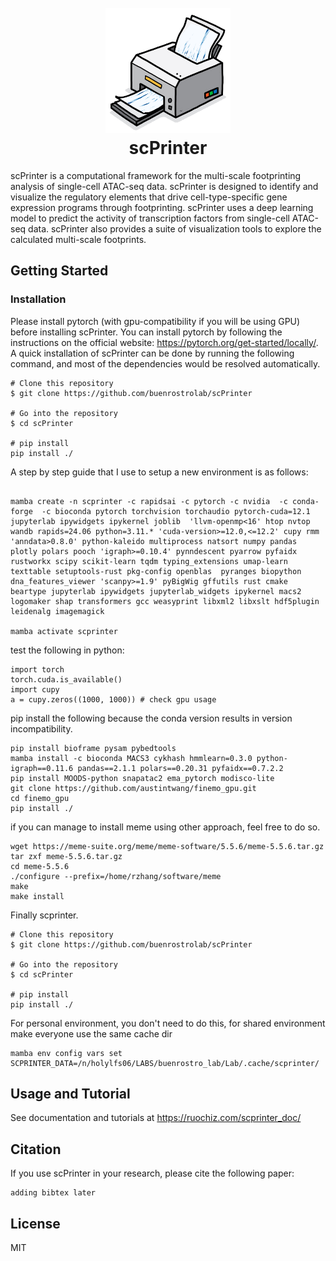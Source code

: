 <h1 align="center">
  <br>
  <a href="https://ruochiz.com/scprinter_doc/"><img src="img/logo.png" alt="scPrinter" width="200"></a>
  <br>
  scPrinter
  <br>
</h1>

scPrinter is a computational framework for the multi-scale footprinting analysis of single-cell ATAC-seq data.
scPrinter is designed to identify and visualize the regulatory elements that drive cell-type-specific gene expression programs through footprinting.
scPrinter uses a deep learning model to predict the activity of transcription factors from single-cell ATAC-seq data.
scPrinter also provides a suite of visualization tools to explore the calculated multi-scale footprints.

## Getting Started

### Installation

Please install pytorch (with gpu-compatibility if you will be using GPU) before installing scPrinter. You can install pytorch by following the instructions on the official website: https://pytorch.org/get-started/locally/.
A quick installation of scPrinter can be done by running the following command, and most of the dependencies would be resolved automatically.

```angular2html
# Clone this repository
$ git clone https://github.com/buenrostrolab/scPrinter

# Go into the repository
$ cd scPrinter

# pip install
pip install ./
```

A step by step guide that I use to setup a new environment is as follows:

```angular2html

mamba create -n scprinter -c rapidsai -c pytorch -c nvidia  -c conda-forge  -c bioconda pytorch torchvision torchaudio pytorch-cuda=12.1 jupyterlab ipywidgets ipykernel joblib  'llvm-openmp<16' htop nvtop wandb rapids=24.06 python=3.11.* 'cuda-version>=12.0,<=12.2' cupy rmm 'anndata>0.8.0' python-kaleido multiprocess natsort numpy pandas plotly polars pooch 'igraph>=0.10.4' pynndescent pyarrow pyfaidx rustworkx scipy scikit-learn tqdm typing_extensions umap-learn texttable setuptools-rust pkg-config openblas  pyranges biopython dna_features_viewer 'scanpy>=1.9' pyBigWig gffutils rust cmake  beartype jupyterlab ipywidgets jupyterlab_widgets ipykernel macs2 logomaker shap transformers gcc weasyprint libxml2 libxslt hdf5plugin leidenalg imagemagick

mamba activate scprinter
```

test the following in python:

```angular2html
import torch
torch.cuda.is_available()
import cupy
a = cupy.zeros((1000, 1000)) # check gpu usage
```

pip install the following because the conda version results in version incompatibility.

```angular2html
pip install bioframe pysam pybedtools
mamba install -c bioconda MACS3 cykhash hmmlearn=0.3.0 python-igraph==0.11.6 pandas==2.1.1 polars==0.20.31 pyfaidx==0.7.2.2
pip install MOODS-python snapatac2 ema_pytorch modisco-lite
git clone https://github.com/austintwang/finemo_gpu.git
cd finemo_gpu
pip install ./
```

if you can manage to install meme using other approach, feel free to do so.

```angular2html
wget https://meme-suite.org/meme/meme-software/5.5.6/meme-5.5.6.tar.gz
tar zxf meme-5.5.6.tar.gz
cd meme-5.5.6
./configure --prefix=/home/rzhang/software/meme
make
make install
```

Finally scprinter.

```angular2html
# Clone this repository
$ git clone https://github.com/buenrostrolab/scPrinter

# Go into the repository
$ cd scPrinter

# pip install
pip install ./
```

For personal environment, you don't need to do this, for shared environment make everyone use the same cache dir

```
mamba env config vars set SCPRINTER_DATA=/n/holylfs06/LABS/buenrostro_lab/Lab/.cache/scprinter/
```

## Usage and Tutorial

See documentation and tutorials at https://ruochiz.com/scprinter_doc/

## Citation

If you use scPrinter in your research, please cite the following paper:

```
adding bibtex later
```

## License

MIT
